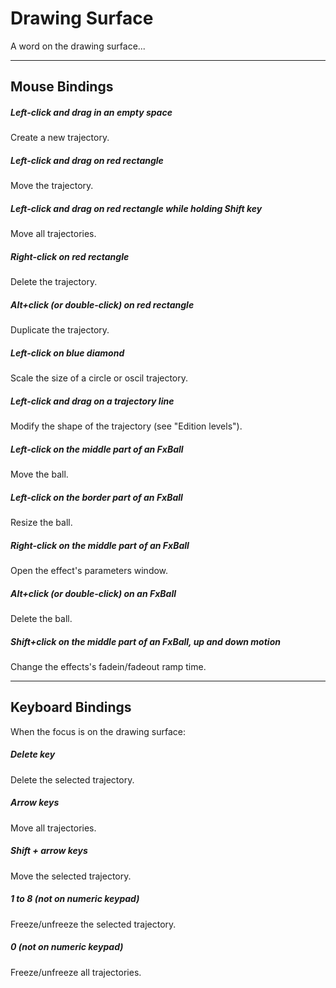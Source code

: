 Drawing Surface
===============

A word on the drawing surface...

______________________________________________________________________________

Mouse Bindings
--------------

##### Left-click and drag in an empty space #####

Create a new trajectory.

##### Left-click and drag on red rectangle #####

Move the trajectory.

##### Left-click and drag on red rectangle while holding Shift key #####

Move all trajectories.

##### Right-click on red rectangle #####

Delete the trajectory.

##### Alt+click (or double-click) on red rectangle #####

Duplicate the trajectory.

##### Left-click on blue diamond #####

Scale the size of a circle or oscil trajectory.

##### Left-click and drag on a trajectory line #####

Modify the shape of the trajectory (see "Edition levels").

##### Left-click on the middle part of an FxBall #####

Move the ball.

##### Left-click on the border part of an FxBall #####

Resize the ball.

##### Right-click on the middle part of an FxBall #####

Open the effect's parameters window.

##### Alt+click (or double-click) on an FxBall #####

Delete the ball.

##### Shift+click on the middle part of an FxBall, up and down motion #####

Change the effects's fadein/fadeout ramp time.

______________________________________________________________________________

Keyboard Bindings
-----------------

When the focus is on the drawing surface:

##### Delete key #####

Delete the selected trajectory.

##### Arrow keys #####

Move all trajectories.

##### Shift + arrow keys #####

Move the selected trajectory.

##### 1 to 8 (not on numeric keypad) #####

Freeze/unfreeze the selected trajectory.

##### 0 (not on numeric keypad) #####

Freeze/unfreeze all trajectories.
